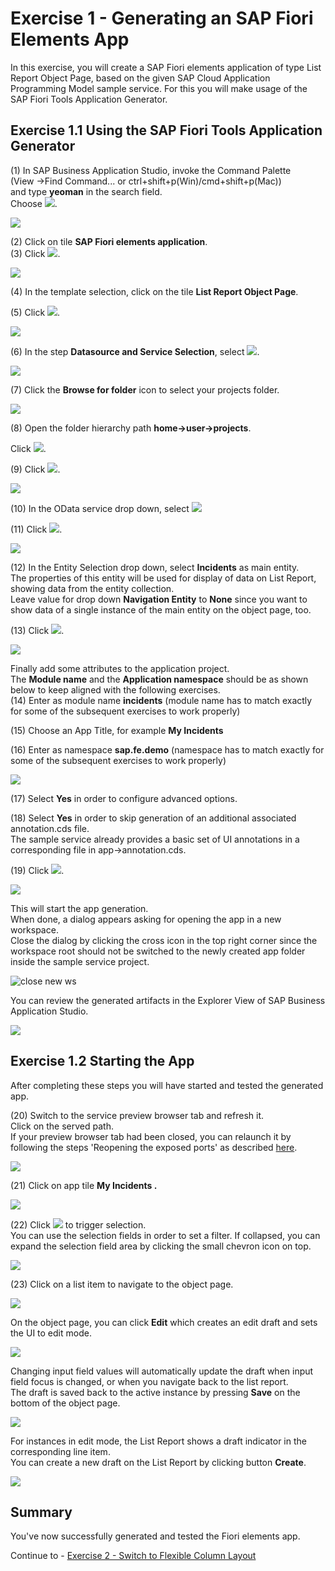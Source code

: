 # Exercise 1 - Generating an SAP Fiori Elements App

In this exercise, you will create a SAP Fiori elements application of type List Report Object Page, based on the given
SAP Cloud Application Programming Model sample service.
For this you will make usage of the SAP Fiori Tools Application Generator.

## Exercise 1.1 Using the SAP Fiori Tools Application Generator

(1) In SAP Business Application Studio, invoke the Command Palette\
(View -\>Find Command... or ctrl+shift+p(Win)/cmd+shift+p(Mac))\
and type **yeoman** in the search field.\
Choose ![](./images/image2.png).

![](./images/image1.png)

(2) Click on tile **SAP Fiori elements application**.\
(3) Click ![](./images/image4.png).

![](./images/image3.png)

(4) In the template selection, click on the tile  **List Report Object Page**.

(5) Click ![](./images/image6.png).

![](./images/image5.png)

(6) In the step **Datasource and Service Selection**, select ![](./images/image8.png).

![](./images/image7.png)

(7) Click the **Browse for folder** icon to select your projects folder.

![](./images/image9.png)

(8) Open the folder hierarchy path **home-\>user-\>projects**.

Click ![](./images/image11.png).

(9) Click ![](./images/image12.png).

![](./images/image10.png)

(10) In the OData service drop down, select ![](./images/image14.png)

(11) Click ![](./images/image6.png).

![](./images/image13.png)

(12) In the Entity Selection drop down, select **Incidents** as main entity.\
The properties of this entity will be used for display of data on List
Report, showing data from the entity collection.\
Leave value for drop down **Navigation Entity** to **None** since you want to show
data of a single instance of the main entity on the object page, too.

(13) Click ![](./images/image6.png).

![](./images/image15.png)

Finally add some attributes to the application project.\
The **Module name** and the **Application namespace** should be as shown below to keep aligned with the following exercises.\
(14) Enter as module name **incidents** (module name has to match exactly for
some of the subsequent exercises to work properly)

(15) Choose an App Title, for example **My Incidents**

(16) Enter as namespace **sap.fe.demo** (namespace has to match exactly for
some of the subsequent exercises to work properly)

![](./images/image17.png)

(17) Select **Yes** in order to configure advanced options.

(18) Select **Yes** in order to skip generation of an
additional associated annotation.cds file.\
The sample service already provides a basic set of UI annotations in a
corresponding file in app-\>annotation.cds.

(19) Click ![](./images/image21.png).

![](./images/image18.png)

This will start the app generation.\
When done, a dialog appears asking for opening the app in a new workspace.\
Close the dialog by clicking the cross icon in the top right corner since the workspace root should not be switched to the newly created app folder inside the sample service project.

![close new ws](../ex1/images/image181.png)

You can review the generated artifacts in the Explorer View of SAP Business Application Studio.

![](./images/image29.png)

## Exercise 1.2 Starting the App

After completing these steps you will have started and tested the generated app.

(20) Switch to the service preview browser tab and refresh it.\
Click on the served path.\
If your preview browser tab had been closed, you can relaunch it by following the steps 'Reopening the exposed ports' as described [here](../ex0#reopening-the-exposed-port).


![](./images/image22.png)

(21) Click on app tile **My Incidents .**

![](./images/image24.png)

(22) Click ![](./images/image26.png) to trigger selection.\
You can use the selection fields in order to set a filter. If collapsed, you can expand the selection field area by clicking the small chevron icon on top.

![](./images/image25.png)

(23) Click on a list item to navigate to the object page.

![](./images/image27.png)


On the object page, you can click **Edit** which creates an edit draft and sets the UI to edit mode.

![](./images/image28.png)

Changing input field values will automatically update the draft when input field focus is changed, or when you navigate back to the list report.\
The draft is saved back to the active instance by pressing **Save** on the bottom of the object page.

![](./images/image28a.png)

For instances in edit mode, the List Report shows a draft indicator in the corresponding line item.\
You can create a new draft on the List Report by clicking button **Create**.

![](./images/image27a.png)




## Summary

You've now successfully generated and tested the Fiori elements app.

Continue to - [Exercise 2 - Switch to Flexible Column Layout](../ex2/README.md)
